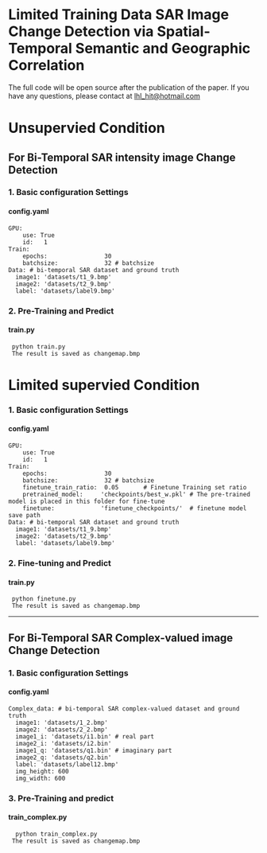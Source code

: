 # Limited Training Data SAR Image Change Detection via Spatial-Temporal Semantic and Geographic Correlation

The full code will be open source after the publication of the paper. If you have any questions, please contact at lhl_hit@hotmail.com
# Unsupervied Condition
## For Bi-Temporal SAR intensity image Change Detection 
  ###  1. Basic configuration Settings 
  #### config.yaml
    GPU:
        use: True
        id:   1
    Train:    
        epochs:                30
        batchsize:             32 # batchsize
    Data: # bi-temporal SAR dataset and ground truth
      image1: 'datasets/t1_9.bmp'
      image2: 'datasets/t2_9.bmp'
      label: 'datasets/label9.bmp'
    
### 2. Pre-Training and Predict
#### train.py
     python train.py
     The result is saved as changemap.bmp  

# Limited supervied Condition
###  1. Basic configuration Settings 
  #### config.yaml
    GPU:
        use: True
        id:   1
    Train:    
        epochs:                30
        batchsize:             32 # batchsize
        finetune_train_ratio:  0.05       # Finetune Training set ratio 
        pretrained_model:     'checkpoints/best_w.pkl' # The pre-trained model is placed in this folder for fine-tune
        finetune:             'finetune_checkpoints/'  # finetune model save path
    Data: # bi-temporal SAR dataset and ground truth
      image1: 'datasets/t1_9.bmp'
      image2: 'datasets/t2_9.bmp'
      label: 'datasets/label9.bmp'
    
### 2. Fine-tuning and Predict
#### train.py
     python finetune.py
     The result is saved as changemap.bmp  

-------------------
## For Bi-Temporal SAR Complex-valued image Change Detection
    
###  1. Basic configuration Settings 
  #### config.yaml
    Complex_data: # bi-temporal SAR complex-valued dataset and ground truth
      image1: 'datasets/1_2.bmp'
      image2: 'datasets/2_2.bmp'
      image1_i: 'datasets/i1.bin' # real part
      image2_i: 'datasets/i2.bin'
      image1_q: 'datasets/q1.bin' # imaginary part
      image2_q: 'datasets/q2.bin'
      label: 'datasets/label12.bmp'
      img_height: 600
      img_width: 600

### 3. Pre-Training and predict
#### train_complex.py
      python train_complex.py
     The result is saved as changemap.bmp 
